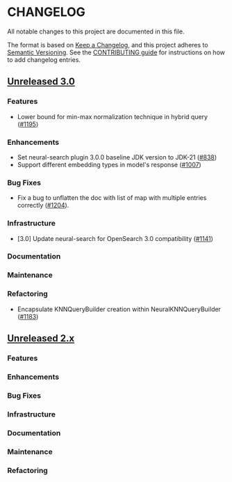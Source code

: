 # CHANGELOG
All notable changes to this project are documented in this file.

The format is based on [Keep a Changelog](https://keepachangelog.com/en/1.0.0/), and this project adheres to [Semantic Versioning](https://semver.org/spec/v2.0.0.html). See the [CONTRIBUTING guide](./CONTRIBUTING.md#Changelog) for instructions on how to add changelog entries.

## [Unreleased 3.0](https://github.com/opensearch-project/neural-search/compare/2.x...HEAD)
### Features
- Lower bound for min-max normalization technique in hybrid query ([#1195](https://github.com/opensearch-project/neural-search/pull/1195))
### Enhancements
- Set neural-search plugin 3.0.0 baseline JDK version to JDK-21 ([#838](https://github.com/opensearch-project/neural-search/pull/838))
- Support different embedding types in model's response ([#1007](https://github.com/opensearch-project/neural-search/pull/1007))
### Bug Fixes
- Fix a bug to unflatten the doc with list of map with multiple entries correctly ([#1204](https://github.com/opensearch-project/neural-search/pull/1204)).
### Infrastructure
- [3.0] Update neural-search for OpenSearch 3.0 compatibility ([#1141](https://github.com/opensearch-project/neural-search/pull/1141))
### Documentation
### Maintenance
### Refactoring
- Encapsulate KNNQueryBuilder creation within NeuralKNNQueryBuilder ([#1183](https://github.com/opensearch-project/neural-search/pull/1183))

## [Unreleased 2.x](https://github.com/opensearch-project/neural-search/compare/2.19...2.x)
### Features
### Enhancements
### Bug Fixes
### Infrastructure
### Documentation
### Maintenance
### Refactoring
